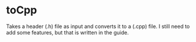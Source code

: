 # toCpp
Takes a header (.h) file as input and converts it to a (.cpp) file. I still need to add some features, but that is written in the guide.
